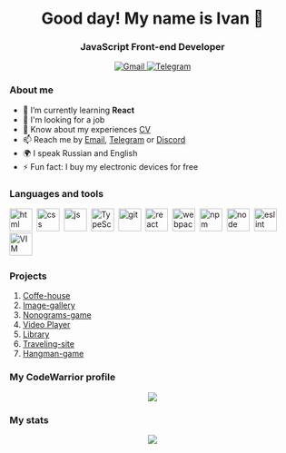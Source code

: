 <div id="header" align="center">
	<h1>Good day! My name is Ivan 🌴</h1>
	<h3>JavaScript Front-end Developer</h3>
</div>

<div id="socials" align="center"> 
	<a href="https://mail.google.com/mail/u/1/#inbox">
		<img src="https://img.shields.io/badge/gmail-blue?style=for-the-badge&logo=gmail&logoColor=white" alt="Gmail"/>
	</a>
	<a href="https://t.me/Dokivan">
		<img src="https://img.shields.io/badge/Telegram-blue?style=for-the-badge&logo=telegram&logoColor=white" alt="Telegram"/>
	</a>
</div>

### About me
- 🌱 I’m currently learning **React**
- 🔎 I'm looking for a job
- 📄 Know about my experiences [CV](https://ivandok13.github.io/rsschool-cv/cv)
- 📫 Reach me by [Email](mailto:klochkov.ivan.sergeevich@gmail.com), [Telegram](https://t.me/Dokivan) or [Discord]( https://discordapp.com/users/IvanDok13/) 
- 🌍 I speak Russian and English
- ⚡ Fun fact: I buy my electronic devices for free

### Languages and tools
<img src="https://cdn.jsdelivr.net/gh/devicons/devicon/icons/html5/html5-original.svg" title="html" width="40" height="40"/>&nbsp; 
<img src="https://cdn.jsdelivr.net/gh/devicons/devicon/icons/css3/css3-original.svg" title="css" width="40" height="40"/>&nbsp;
<img src="https://cdn.jsdelivr.net/gh/devicons/devicon/icons/javascript/javascript-original.svg" title="js" width="40" height="40"/>&nbsp;
<img src="https://cdn.jsdelivr.net/gh/devicons/devicon/icons/typescript/typescript-original.svg" title="TypeScript" width="40" height="40"/>&nbsp;
<img src="https://cdn.jsdelivr.net/gh/devicons/devicon/icons/git/git-plain.svg" title="git" width="40" height="40"/>&nbsp;
<img src="https://cdn.jsdelivr.net/gh/devicons/devicon/icons/react/react-original.svg" title="react" width="40" height="40"/>&nbsp;
<img src="https://cdn.jsdelivr.net/gh/devicons/devicon/icons/webpack/webpack-original.svg" title="webpack" width="40" height="40"/>&nbsp;
<img src="https://cdn.jsdelivr.net/gh/devicons/devicon/icons/npm/npm-original-wordmark.svg" title="npm" width="40" height="40"/>&nbsp;
<img src="https://cdn.jsdelivr.net/gh/devicons/devicon/icons/nodejs/nodejs-original.svg" title="node" width="40" height="40"/>&nbsp;
<img src="https://cdn.jsdelivr.net/gh/devicons/devicon/icons/eslint/eslint-original.svg" title="eslint" width="40" height="40"/>&nbsp;
<img src="https://cdn.jsdelivr.net/gh/devicons/devicon/icons/vim/vim-original.svg" title="VIM" width="40" height="40"/>&nbsp;

### Projects
1. [Coffe-house](https://rolling-scopes-school.github.io/ivandok13-JSFE2023Q4/coffee-house/pages/main/)
2. [Image-gallery](https://rolling-scopes-school.github.io/ivandok13-JSFEPRESCHOOL2023Q2/image-galery/)
3. [Nonograms-game](https://rolling-scopes-school.github.io/ivandok13-JSFE2023Q4/nonograms/)
4. [Video Player](https://rolling-scopes-school.github.io/ivandok13-JSFEPRESCHOOL2023Q2/custom-video/)
5. [Library](https://rolling-scopes-school.github.io/ivandok13-JSFEPRESCHOOL2023Q2/library/)
6. [Traveling-site](https://ivandok13.github.io/traveling-site/) 
7. [Hangman-game](https://rolling-scopes-school.github.io/ivandok13-JSFE2023Q4/)

### My CodeWarrior profile
<div id="CodeWars" align="center">
	<a href="https://www.codewars.com/users/rsschool_5bb3f79998ed1d87"> 
		<img src="https://www.codewars.com/users/rsschool_5bb3f79998ed1d87/badges/large" >
	</a>
</div>

### My stats
<div id="stat" align="center">
	<img src="https://github-profile-summary-cards.vercel.app/api/cards/profile-details?username=IvanDok13&theme=default"/>
</div>
<!--
**IvanDok13/IvanDok13** is a ✨ _special_ ✨ repository because its `README.md` (this file) appears on your GitHub profile.

Я успешно работал 7 лет научным сотрудником в крупной дочерней корпорации Роскосмоса. Разрабатывал методы исследования, писал документацию, участвовал в экспериментах и занимался другой научной деятельностью. В какой-то момент, когда я делал математическую модель физического явления я осознал что мне нравится писать код и видеть результаты его работы. На протяжении года после 8 часового рабочего дня я приходил домой и до поздней ночи осваивал HTML, CSS, JS, GIT, TS и другие технологии. 

Программирование оказалось очень интересной областью для меня. Это та самая возможность реализовать свой интеллектуальный потенциал. Поэтому я хочу развиваться в этой сфере и укреплять свои навыки и знания.

Также, сравнивая с наукой, меня гораздо больше привлекает компания молодых ребят которые работают в IT чем куча заносчивых профессоров. 

Для меня важно: быть частью коллектива, уважение коллег и руководителей, удобный график работы и осознание своей ценности для команды.  

I am a researcher scientist with a Master`s degree, with 7 years work experiens in laser tech. For two years I'm passionate about software development.

I enjoy coming up with new ideas, building new projects. I'm always learning new technologies, frameworks, and libraries. I really love algoritmic tasks on codewars.

Most of my work finds direct industrial applications. I am currently . 


I enjoy taking cool ideas and turning them into powerful practical outcomes. 

I am currently looking for my next opportunity so please reach out. 

Worked as a research associate in the field of instrument engineering and laser engineering for 7 years. Thanks to my responsible attitude to work, efficiency and ability to set tasks independently, I was offered the position of junior researcher. Since then, for 2 years, I was engaged in developments and worked in the field of instrumentation. Then I received the position of researcher and began to independently plan research, write reports, assemble models and stands.

Assembled more than 50 solid-state laser emitters, conducted many scientific experiments, the results of which contributed to the creation of new devices, designs or units. Developed a technique that increased the reliability of the manufactured laser emitters. I have experience interacting with oscilloscopes, current probes, photodetectors, multimeters, soldering stations and other devices.

Worked in related fields as: research associate, optical mechanic, engineer, technician. Interacted with the quality control department, testing laboratories, mechanical section, communicated with suppliers, was engaged in product refinement. I want to develop in the field of instrumentation.

I have been interested in computers since childhood. I have worked with almost all known brands of laptops. I can figure out and fix most household appliances and devices. I am a very active person, so I value every free minute and try to manage my time wisely. I can read technical documentation, wrote articles and communicate in English.


- 🔭 I’m currently working on ...
- 🌱 I’m currently learning ...
- 👯 I’m looking to collaborate on ...
- 🤔 I’m looking for help with ...
- 💬 Ask me about ...
- 📫 How to reach me: ...
- 😄 Pronouns: ...
- ⚡ Fun fact: ...
-->
